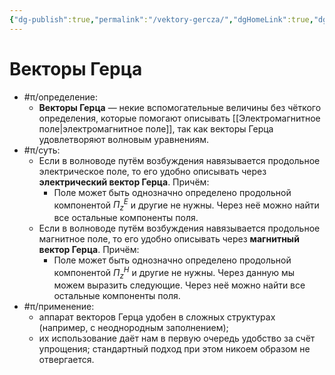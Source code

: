 ```yaml
---
{"dg-publish":true,"permalink":"/vektory-gercza/","dgHomeLink":true,"dgPassFrontmatter":false,"dgShowLocalGraph":true,"dgShowBacklinks":true}
---
```



# Векторы Герца

- #π/определение:
	- **Векторы Герца** — некие вспомогательные величины без чёткого определения, которые помогают описывать [[Электромагнитное поле|электромагнитное поле]], так как векторы Герца удовлетворяют волновым уравнениям.
- #π/суть:
	- Если в волноводе путём возбуждения навязывается продольное электрическое поле, то его удобно описывать через **электрический вектор Герца**. Причём:
		- Поле может быть однозначно определено продольной компонентой $П_{z}^{E}$ и другие не нужны. Через неё можно найти все остальные компоненты поля.
	- Если в волноводе путём возбуждения навязывается продольное магнитное поле, то его удобно описывать через **магнитный вектор Герца**. Причём:
		- Поле может быть однозначно определено продольной компонентой $П_{z}^{H}$ и другие не нужны. Через данную мы можем выразить следующие. Через неё можно найти все остальные компоненты поля.
- #π/применение:
	- аппарат векторов Герца удобен в сложных структурах (например, с неоднородным заполнением);
	- их использование даёт нам в первую очередь удобство за счёт упрощения; стандартный подход при этом никоем образом не отвергается.